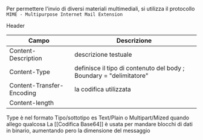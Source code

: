 Per permettere l'invio di diversi materiali multimediali, si utilizza il protocollo `MIME - Multipurpose Internet Mail Extension`

Header

| Campo | Descrizione |
| ---- | ---- |
| Content-Description | descrizione testuale |
| Content-Type | definisce il tipo di contenuto del body ; Boundary = "delimitatore" |
| Content-Transfer-Encoding | la codifica utilizzata |
| Content-length |  |

Type è nel formato Tipo/sottotipo es Text/Plain o Multipart/Mized quando allego qualcosa
La [[Codifica Base64]] è usata per mandare blocchi di dati in binario, aumentando pero la dimensione del messaggio